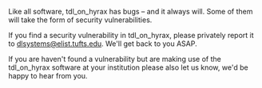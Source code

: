 Like all software, tdl_on_hyrax has bugs – and it always will. Some of them will take the form of security vulnerabilities.

If you find a security vulnerability in tdl_on_hyrax, please privately report it to dlsystems@elist.tufts.edu. We'll get back to you ASAP.

If you are haven't found a vulnerability but are making use of the tdl_on_hyrax software at your institution please also let us know, we'd be happy to hear from you.

